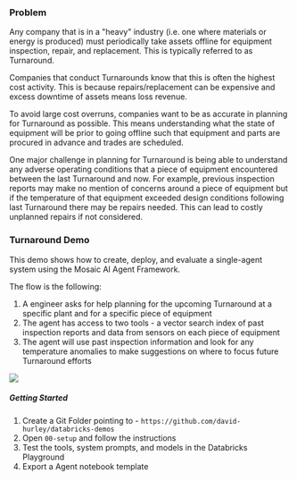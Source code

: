 ### Problem
Any company that is in a "heavy" industry (i.e. one where materials or energy is produced) must periodically take assets offline for equipment inspection, repair, and replacement. This is typically referred to as Turnaround. 

Companies that conduct Turnarounds know that this is often the highest cost activity. This is because repairs/replacement can be expensive and excess downtime of assets means loss revenue. 

To avoid large cost overruns, companies want to be as accurate in planning for Turnaround as possible. This means understanding what the state of equipment will be prior to going offline such that equipment and parts are procured in advance and trades are scheduled. 

One major challenge in planning for Turnaround is being able to understand any adverse operating conditions that a piece of equipment encountered between the last Turnaround and now. For example, previous inspection reports may make no mention of concerns around a piece of equipment but if the temperature of that equipment exceeded design conditions following last Turnaround there may be repairs needed. This can lead to costly unplanned repairs if not considered. 

### Turnaround Demo
This demo shows how to create, deploy, and evaluate a single-agent system using the Mosaic AI Agent Framework.

The flow is the following:
1. A engineer asks for help planning for the upcoming Turnaround at a specific plant and for a specific piece of equipment
2. The agent has access to two tools - a vector search index of past inspection reports and data from sensors on each piece of equipment
3. The agent will use past inspection information and look for any temperature anomalies to make suggestions on where to focus future Turnaround efforts

![](/Workspace/Users/david.hurley@databricks.com/turnaround-agent/turnaround-agent/artifacts/architecture_diagram.png)

##### Getting Started
1. Create a Git Folder pointing to - `https://github.com/david-hurley/databricks-demos`
2. Open `00-setup` and follow the instructions
3. Test the tools, system prompts, and models in the Databricks Playground
4. Export a Agent notebook template
